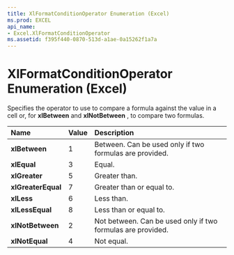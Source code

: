 ```yaml
---
title: XlFormatConditionOperator Enumeration (Excel)
ms.prod: EXCEL
api_name:
- Excel.XlFormatConditionOperator
ms.assetid: f395f440-0870-513d-a1ae-0a15262f1a7a
---
```



# XlFormatConditionOperator Enumeration (Excel)

Specifies the operator to use to compare a formula against the value in a cell or, for  **xlBetween** and **xlNotBetween** , to compare two formulas.



|**Name**|**Value**|**Description**|
|:-----|:-----|:-----|
| **xlBetween**|1|Between. Can be used only if two formulas are provided.|
| **xlEqual**|3|Equal.|
| **xlGreater**|5|Greater than.|
| **xlGreaterEqual**|7|Greater than or equal to.|
| **xlLess**|6|Less than.|
| **xlLessEqual**|8|Less than or equal to.|
| **xlNotBetween**|2|Not between. Can be used only if two formulas are provided.|
| **xlNotEqual**|4|Not equal.|

